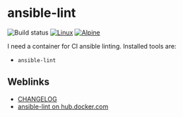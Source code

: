 # ansible-lint

![Build status](https://github.com/deeagle/ansible-lint/workflows/CI/badge.svg)
[![Linux](https://svgshare.com/i/Zhy.svg)](https://svgshare.com/i/Zhy.svg)
[![Alpine](https://img.shields.io/badge/Alpine_Linux-0D597F?style=flat-square&logo=alpine-linux&logoColor=white)](https://img.shields.io/badge/Alpine_Linux-0D597F?style=flat-square&logo=alpine-linux&logoColor=white)

I need a container for CI ansible linting. Installed tools are:

- `ansible-lint`

## Weblinks

- [CHANGELOG](CHANGELOG.md)
- [ansible-lint on hub.docker.com](https://hub.docker.com/r/docdee/ansible-lint)
